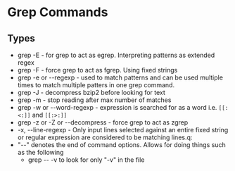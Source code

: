 # Grep Commands

## Types

- grep -E - for grep to act as egrep. Interpreting patterns as extended regex
- grep -F - force grep to act as fgrep. Using fixed strings
- grep -e or --regexp - used to match patterns and can be used multiple times to match multiple patters in one grep command.
- grep -J - decompress bzip2 before looking for text
- grep -m - stop reading after max number of matches
- grep -w or --word-regexp - expression is searched for as a word i.e. `[[:<:]]` and `[[:>:]]`
- grep -z or -Z or --decompress - force grep to act as zgrep
- -x, --line-regexp - Only input lines selected against an entire fixed string or regular expression are considered to be matching lines.q:
- "--" denotes the end of command options. Allows for doing things such as the following
  - grep -- -v to look for only "-v" in the file
